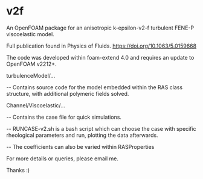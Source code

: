 # v2f
An OpenFOAM package for an anisotropic k-epsilon-v2-f turbulent FENE-P viscoelastic model.

Full publication found in Physics of Fluids. https://doi.org/10.1063/5.0159668

The code was developed within foam-extend 4.0 and requires an update to OpenFOAM v2212+.

turbulenceModel/...

-- Contains source code for the model embedded within the RAS class structure, with additional polymeric fields solved.

Channel/Viscoelastic/...

-- Contains the case file for quick simulations. 

-- RUNCASE-v2.sh is a bash script which can choose the case with specific rheological parameters and run, plotting the data afterwards.

-- The coefficients can also be varied within RASProperties 

For more details or queries, please email me.

Thanks :)
